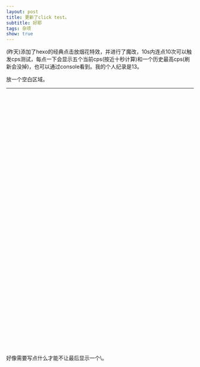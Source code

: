 ```yaml
---
layout: post
title: 更新了click test。
subtitle: 好耶
tags: 杂项
show: true
---
```


(昨天)添加了hexo的经典点击放烟花特效，并进行了魔改，10s内连点10次可以触发cps测试，每点一下会显示五个当前cps(按近十秒计算)和一个历史最高cps(刷新会没掉)，也可以通过console看到。我的个人纪录是13。

放一个空白区域。

-----

\
\
\
\
\
\
\
\
\
\
\
\
\
\
\
\
\
\
\
\
\
\
\
\
\
\
\
\
\
\
\
\
\
\
\
\
\
\
\
\
\
好像需要写点什么才能不让最后显示一个\。